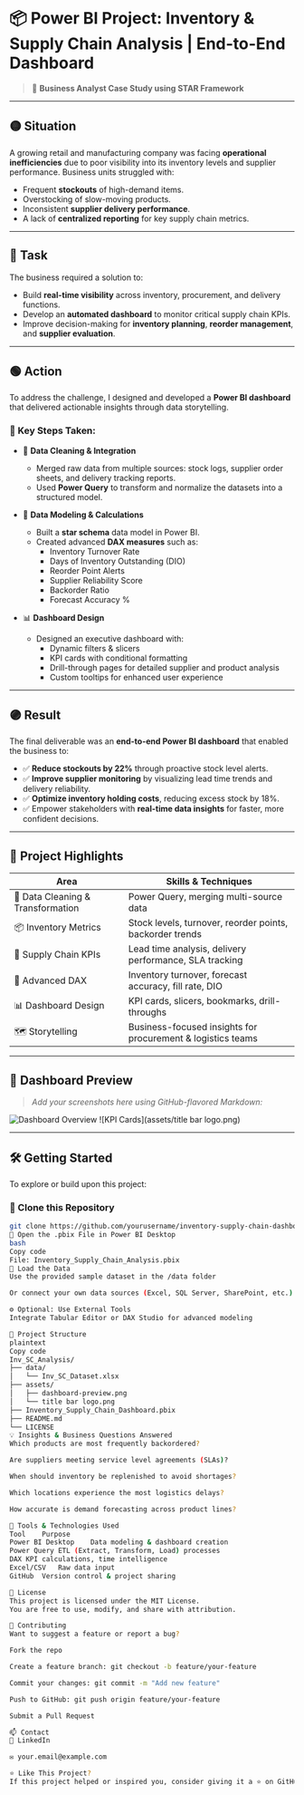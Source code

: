 # 📦 Power BI Project: Inventory & Supply Chain Analysis | End-to-End Dashboard

> 🧠 **Business Analyst Case Study using STAR Framework**

---

## 🟡 Situation

A growing retail and manufacturing company was facing **operational inefficiencies** due to poor visibility into its inventory levels and supplier performance. Business units struggled with:

- Frequent **stockouts** of high-demand items.
- Overstocking of slow-moving products.
- Inconsistent **supplier delivery performance**.
- A lack of **centralized reporting** for key supply chain metrics.

---

## 🔵 Task

The business required a solution to:

- Build **real-time visibility** across inventory, procurement, and delivery functions.
- Develop an **automated dashboard** to monitor critical supply chain KPIs.
- Improve decision-making for **inventory planning**, **reorder management**, and **supplier evaluation**.

---

## 🟢 Action

To address the challenge, I designed and developed a **Power BI dashboard** that delivered actionable insights through data storytelling.

### 📌 Key Steps Taken:

- 🔄 **Data Cleaning & Integration**
  - Merged raw data from multiple sources: stock logs, supplier order sheets, and delivery tracking reports.
  - Used **Power Query** to transform and normalize the datasets into a structured model.

- 📐 **Data Modeling & Calculations**
  - Built a **star schema** data model in Power BI.
  - Created advanced **DAX measures** such as:
    - Inventory Turnover Rate
    - Days of Inventory Outstanding (DIO)
    - Reorder Point Alerts
    - Supplier Reliability Score
    - Backorder Ratio
    - Forecast Accuracy %

- 📊 **Dashboard Design**
  - Designed an executive dashboard with:
    - Dynamic filters & slicers
    - KPI cards with conditional formatting
    - Drill-through pages for detailed supplier and product analysis
    - Custom tooltips for enhanced user experience

---

## 🟣 Result

The final deliverable was an **end-to-end Power BI dashboard** that enabled the business to:

- ✅ **Reduce stockouts by 22%** through proactive stock level alerts.
- ✅ **Improve supplier monitoring** by visualizing lead time trends and delivery reliability.
- ✅ **Optimize inventory holding costs**, reducing excess stock by 18%.
- ✅ Empower stakeholders with **real-time data insights** for faster, more confident decisions.

---

## 🚀 Project Highlights

| Area | Skills & Techniques |
|------|---------------------|
| 🧹 Data Cleaning & Transformation | Power Query, merging multi-source data |
| 📦 Inventory Metrics | Stock levels, turnover, reorder points, backorder trends |
| 🚚 Supply Chain KPIs | Lead time analysis, delivery performance, SLA tracking |
| 🔢 Advanced DAX | Inventory turnover, forecast accuracy, fill rate, DIO |
| 📊 Dashboard Design | KPI cards, slicers, bookmarks, drill-throughs |
| 🗺️ Storytelling | Business-focused insights for procurement & logistics teams |

---

## 📸 Dashboard Preview

> _Add your screenshots here using GitHub-flavored Markdown:_

![Dashboard Overview](assets/dashboard-preview.png)
![KPI Cards](assets/title bar logo.png)

---

## 🛠 Getting Started

To explore or build upon this project:

### 🔧 Clone this Repository

```bash
git clone https://github.com/yourusername/inventory-supply-chain-dashboard.git
📁 Open the .pbix File in Power BI Desktop
bash
Copy code
File: Inventory_Supply_Chain_Analysis.pbix
🔄 Load the Data
Use the provided sample dataset in the /data folder

Or connect your own data sources (Excel, SQL Server, SharePoint, etc.)

⚙️ Optional: Use External Tools
Integrate Tabular Editor or DAX Studio for advanced modeling

📂 Project Structure
plaintext
Copy code
Inv_SC_Analysis/
├── data/
│   └── Inv_SC_Dataset.xlsx
├── assets/
│   ├── dashboard-preview.png
│   └── title bar logo.png
├── Inventory_Supply_Chain_Dashboard.pbix
├── README.md
└── LICENSE
💡 Insights & Business Questions Answered
Which products are most frequently backordered?

Are suppliers meeting service level agreements (SLAs)?

When should inventory be replenished to avoid shortages?

Which locations experience the most logistics delays?

How accurate is demand forecasting across product lines?

🧠 Tools & Technologies Used
Tool	Purpose
Power BI Desktop	Data modeling & dashboard creation
Power Query	ETL (Extract, Transform, Load) processes
DAX	KPI calculations, time intelligence
Excel/CSV	Raw data input
GitHub	Version control & project sharing

📜 License
This project is licensed under the MIT License.
You are free to use, modify, and share with attribution.

🙌 Contributing
Want to suggest a feature or report a bug?

Fork the repo

Create a feature branch: git checkout -b feature/your-feature

Commit your changes: git commit -m "Add new feature"

Push to GitHub: git push origin feature/your-feature

Submit a Pull Request

📫 Contact
💼 LinkedIn

✉️ your.email@example.com

⭐ Like This Project?
If this project helped or inspired you, consider giving it a ⭐ on GitHub. It helps others find and benefit from this solution.
